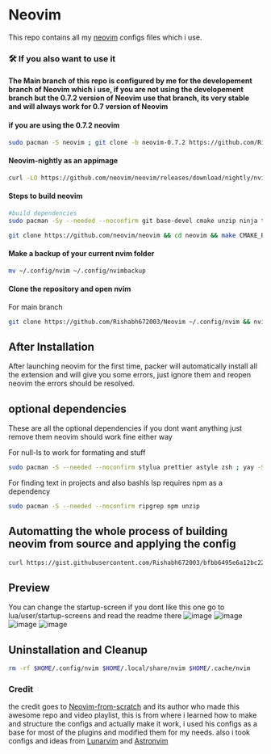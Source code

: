 # Neovim

This repo contains all my [neovim](https://github.com/neovim/neovim) configs files which i use.

### 🛠️ If you also want to use it

#### The Main branch of this repo is configured by me for the developement branch of Neovim which i use, if you are not using the developement branch but the 0.7.2 version of Neovim use that branch, its very stable and will always work for 0.7 version of Neovim

#### if you are using the 0.7.2 neovim

```bash
sudo pacman -S neovim ; git clone -b neovim-0.7.2 https://github.com/Rishabh672003/Neovim ~/.config/nvim && nvim
```

#### Neovim-nightly as an appimage

```bash
curl -LO https://github.com/neovim/neovim/releases/download/nightly/nvim.appimage && sudo chmod +x nvim.appimage
```

#### Steps to build neovim

```bash
#build dependencies
sudo pacman -Sy --needed --noconfirm git base-devel cmake unzip ninja tree-sitter curl
```

```bash
git clone https://github.com/neovim/neovim && cd neovim && make CMAKE_BUILD_TYPE=RelWithDebInfo && sudo make install
```

#### Make a backup of your current nvim folder

```bash
mv ~/.config/nvim ~/.config/nvimbackup
```

#### Clone the repository and open nvim

For main branch

```bash
git clone https://github.com/Rishabh672003/Neovim ~/.config/nvim && nvim
```

## After Installation

After launching neovim for the first time, packer will automatically install all the extension and will give you some errors, just ignore them and reopen neovim the errors should be resolved.

## optional dependencies

These are all the optional dependencies if you dont want anything just remove them neovim should work fine either way

For null-ls to work for formating and stuff

```bash
sudo pacman -S --needed --noconfirm stylua prettier astyle zsh ; yay -S beautysh shellcheck-bin ; pip install blue
```

For finding text in projects and also bashls lsp requires npm as a dependency

```bash
sudo pacman -S --needed --noconfirm ripgrep npm unzip
```

## Automatting the whole process of building neovim from source and applying the config

```bash
curl https://gist.githubusercontent.com/Rishabh672003/bfbb6495e6a12bc22e94a112a15e3549/raw/5ca7165da2434af9531b36c956555056eae9b7c6/build%2520and%2520apply%2520neovim-config.sh >> $HOME/build-and-apply-neovim.sh && sudo chmod +x $HOME/build-and-apply-neovim.sh && $HOME/build-and-apply-neovim.sh
```

## Preview

You can change the startup-screen if you dont like this one go to lua/user/startup-screens and read the readme there
![image](https://user-images.githubusercontent.com/53911515/180160349-bdd9d9ec-5485-4ca2-89b1-8d2af5dd6311.png)
![image](https://user-images.githubusercontent.com/53911515/179547660-33be75ce-81ae-4a5f-bc5d-0de3b6e7d3c6.png)
![image](https://user-images.githubusercontent.com/53911515/179548270-33d15215-28b7-46ac-bf9a-62f20b32ba21.png)
![image](https://user-images.githubusercontent.com/53911515/179548015-4e6473a8-f9a3-42c0-8018-044190dd3292.png)

## Uninstallation and Cleanup

```bash
rm -rf $HOME/.config/nvim $HOME/.local/share/nvim $HOME/.cache/nvim
```

### Credit

the credit goes to [Neovim-from-scratch](https://github.com/LunarVim/Neovim-from-scratch) and its author who made this awesome repo and video playlist, this is from where i learned how to make and structure the configs and actually make it work, i used his configs as a base for most of the plugins and modified them for my needs.
also i took configs and ideas from [Lunarvim](https://github.com/LunarVim/LunarVim) and [Astronvim](https://github.com/AstroNvim/AstroNvim)
